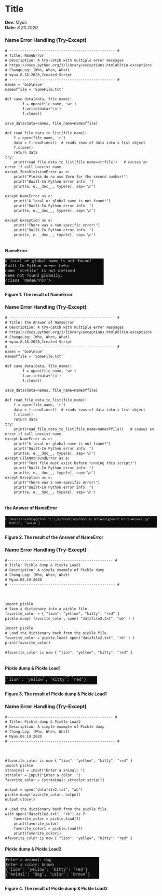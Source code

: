 # Title
**Dev:** *Myao*   
**Date:** *8.20.2020*

### Name Error Handling (Try-Except)

```
# ------------------------------------------------- #
# Title: NameError
# Description: A try-catch with multiple error messages
# https://docs.python.org/3/library/exceptions.html#bltin-exceptions
# ChangeLog: (Who, When, What)
# myao,8.18.2020,Created Script
# ------------------------------------------------- #
names = 'bob\nsue'
nameoffile = 'SomeFile.txt'

def save_data(data, file_name):
        f = open(file_name, 'w+')
        f.write(data+'\n')
        f.close()

save_data(data=names, file_name=nameoffile)

def read_file_data_to_list(file_name):
    f = open(file_name, 'r')
    data = f.readlines()  # reads rows of data into a list object
    f.close()
    return data
try:
    print(read_file_data_to_list(file_name=strfile))   # causes an error if call unexist name
except ZeroDivisionError as e:
    print("Please do no use Zero for the second number!")
    print("Built-In Python error info: ")
    print(e, e.__doc__, type(e), sep='\n')

except NameError as e:
    print("A local or global name is not found!")
    print("Built-In Python error info: ")
    print(e, e.__doc__, type(e), sep='\n')

except Exception as e:
    print("There was a non-specific error!")
    print("Built-In Python error info: ")
    print(e, e.__doc__, type(e), sep='\n')
    
```
#### NameError


![the result of NameError](https://github.com/myao3/IntroToProg-Python-Mod07/blob/master/docs/Assignment%2007-1-1.JPG "the result of NameError")
#### Figure 1. The result of NameError

### Name Error Handling (Try-Except)

```
# ------------------------------------------------- #
# Title: the Answer of NameError
# Description: A try-catch with multiple error messages
# https://docs.python.org/3/library/exceptions.html#bltin-exceptions
# ChangeLog: (Who, When, What)
# myao,8.18.2020,Created Script
# ------------------------------------------------- #
names = 'bob\nsue'
nameoffile = 'SomeFile.txt'

def save_data(data, file_name):
        f = open(file_name, 'w+')
        f.write(data+'\n')
        f.close()

save_data(data=names, file_name=nameoffile)

def read_file_data_to_list(file_name):
    f = open(file_name, 'r')
    data = f.readlines()  # reads rows of data into a list object
    f.close()
    return data
try:
    print(read_file_data_to_list(file_name=nameoffile))   # causes an error if call unexist name
except NameError as e:
    print("A local or global name is not found!")
    print("Built-In Python error info: ")
    print(e, e.__doc__, type(e), sep='\n')
except FileNotFoundError as e:
    print("Text file must exist before running this script!")
    print("Built-In Python error info: ")
    print(e, e.__doc__, type(e), sep='\n')
except Exception as e:
    print("There was a non-specific error!")
    print("Built-In Python error info: ")
    print(e, e.__doc__, type(e), sep='\n')
    
```

#### the Answer of NameError


![the result of NameError](https://github.com/myao3/IntroToProg-Python-Mod07/blob/master/docs/Assignment%2007-1-Answer.JPG "the Answer of NameError")
#### Figure 2. The result of the Answer of NameError

### Name Error Handling (Try-Except)

```
#------------------------------------------------- #
# Title: Pickle dump & Pickle Load1
# Description: A simple example of Pickle dump
# Chang.Log: (Who, When, What)
# Myao,08.19.2020
# ------------------------------------------------- #



import pickle
# Save a dictionary into a pickle file.
favorite_color = { "lion": "yellow", "kitty": "red" }
pickle.dump( favorite_color, open( "datafile2.txt", "wb" ) )

import pickle
# Load the dictionary back from the pickle file.
favorite_color = pickle.load( open("datafile2.txt", "rb" ) )
print(favorite_color)

#favorite_color is now { "lion": "yellow", "kitty": "red" }


```

#### Pickle dump & Pickle Load1


![the result of Pickle dump & Pickle Load1](https://github.com/myao3/IntroToProg-Python-Mod07/blob/master/docs/Assignment07-3-1.JPG "The result of Pickle dump & Pickle Load1")
#### Figure 3. The result of Pickle dump & Pickle Load1

### Name Error Handling (Try-Except)

```
#------------------------------------------------- #
# Title: Pickle dump & Pickle Load2
# Description: A simple example of Pickle dump
# Chang.Log: (Who, When, What)
# Myao,08.19.2020
# ------------------------------------------------- #



#favorite_color is now { "lion": "yellow", "kitty": "red" }
import pickle
stranimal = input("Enter a animal: ")
strcolor = input("Enter a color: ")
favorite_color = {stranimal: strcolor.strip()}

output = open("datafile2.txt", "ab")
pickle.dump(favorite_color, output)
output.close()

# Load the dictionary back from the pickle file.
with open("datafile2.txt", "rb") as f:
    favorite_color = pickle.load(f)
    print(favorite_color)
    favorite_color1 = pickle.load(f)
    print(favorite_color1)
#favorite_color is now { "lion": "yellow", "kitty": "red" }

```

#### Pickle dump & Pickle Load2


![the result of Pickle dump & Pickle Load2](https://github.com/myao3/IntroToProg-Python-Mod07/blob/master/docs/Assignment07-3-2.JPG "The result of Pickle dump & Pickle Load4")
#### Figure 4. The result of Pickle dump & Pickle Load2
